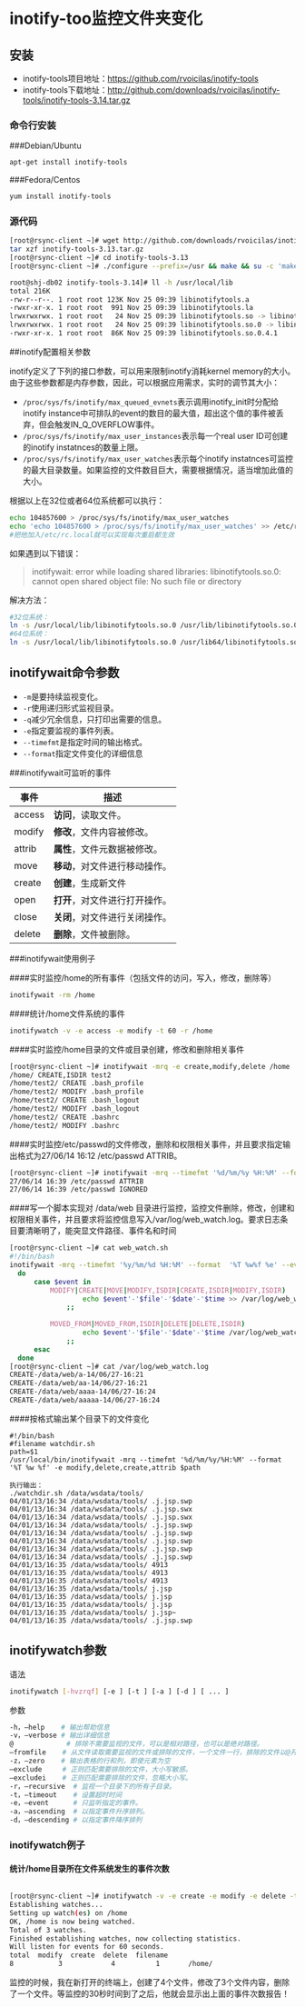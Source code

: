 # inotify-too监控文件夹变化





## 安装

- inotify-tools项目地址：<https://github.com/rvoicilas/inotify-tools>
- inotify-tools下载地址：<http://github.com/downloads/rvoicilas/inotify-tools/inotify-tools-3.14.tar.gz>

### 命令行安装

###Debian/Ubuntu

```bash
apt-get install inotify-tools
```

###Fedora/Centos

```bash
yum install inotify-tools
```

### 源代码

```bash
[root@rsync-client ~]# wget http://github.com/downloads/rvoicilas/inotify-tools/inotify-tools-3.14.tar.gz
tar xzf inotify-tools-3.13.tar.gz
[root@rsync-client ~]# cd inotify-tools-3.13
[root@rsync-client ~]# ./configure --prefix=/usr && make && su -c 'make install'

root@shj-db02 inotify-tools-3.14]# ll -h /usr/local/lib
total 216K
-rw-r--r--. 1 root root 123K Nov 25 09:39 libinotifytools.a
-rwxr-xr-x. 1 root root  991 Nov 25 09:39 libinotifytools.la
lrwxrwxrwx. 1 root root   24 Nov 25 09:39 libinotifytools.so -> libinotifytools.so.0.4.1
lrwxrwxrwx. 1 root root   24 Nov 25 09:39 libinotifytools.so.0 -> libinotifytools.so.0.4.1
-rwxr-xr-x. 1 root root  86K Nov 25 09:39 libinotifytools.so.0.4.1

```

##inotify配置相关参数

inotify定义了下列的接口参数，可以用来限制inotify消耗kernel memory的大小。由于这些参数都是内存参数，因此，可以根据应用需求，实时的调节其大小：

- `/proc/sys/fs/inotify/max_queued_evnets`表示调用inotify_init时分配给inotify instance中可排队的event的数目的最大值，超出这个值的事件被丢弃，但会触发IN_Q_OVERFLOW事件。
- `/proc/sys/fs/inotify/max_user_instances`表示每一个real user ID可创建的inotify instatnces的数量上限。
- `/proc/sys/fs/inotify/max_user_watches`表示每个inotify instatnces可监控的最大目录数量。如果监控的文件数目巨大，需要根据情况，适当增加此值的大小。

根据以上在32位或者64位系统都可以执行：

```bash
echo 104857600 > /proc/sys/fs/inotify/max_user_watches
echo 'echo 104857600 > /proc/sys/fs/inotify/max_user_watches' >> /etc/rc.local
#把他加入/etc/rc.local就可以实现每次重启都生效
```

如果遇到以下错误：

> inotifywait: error while loading shared libraries: libinotifytools.so.0: cannot open shared object file: No such file or directory

解决方法：

```bash
#32位系统：
ln -s /usr/local/lib/libinotifytools.so.0 /usr/lib/libinotifytools.so.0
#64位系统：
ln -s /usr/local/lib/libinotifytools.so.0 /usr/lib64/libinotifytools.so.0
```

## inotifywait命令参数

- `-m`是要持续监视变化。
- `-r`使用递归形式监视目录。
- `-q`减少冗余信息，只打印出需要的信息。
- `-e`指定要监视的事件列表。
- `--timefmt`是指定时间的输出格式。
- `--format`指定文件变化的详细信息

###inotifywait可监听的事件

| 事件     | 描述                |
| ------ | ----------------- |
| access | **访问**，读取文件。      |
| modify | **修改**，文件内容被修改。   |
| attrib | **属性**，文件元数据被修改。  |
| move   | **移动**，对文件进行移动操作。 |
| create | **创建**，生成新文件      |
| open   | **打开**，对文件进行打开操作。 |
| close  | **关闭**，对文件进行关闭操作。 |
| delete | **删除**，文件被删除。     |

###inotifywait使用例子

####实时监控/home的所有事件（包括文件的访问，写入，修改，删除等）

```bash
inotifywait -rm /home
```

####统计/home文件系统的事件

```bash
inotifywatch -v -e access -e modify -t 60 -r /home
```

####实时监控/home目录的文件或目录创建，修改和删除相关事件

```bash
[root@rsync-client ~]# inotifywait -mrq -e create,modify,delete /home
/home/ CREATE,ISDIR test2
/home/test2/ CREATE .bash_profile
/home/test2/ MODIFY .bash_profile
/home/test2/ CREATE .bash_logout
/home/test2/ MODIFY .bash_logout
/home/test2/ CREATE .bashrc
/home/test2/ MODIFY .bashrc
```

####实时监控/etc/passwd的文件修改，删除和权限相关事件，并且要求指定输出格式为27/06/14 16:12 /etc/passwd ATTRIB。

```bash
[root@rsync-client ~]# inotifywait -mrq --timefmt '%d/%m/%y %H:%M' --format  '%T %w%f %e' --event modify,delete,attrib  /etc/passwd
27/06/14 16:39 /etc/passwd ATTRIB
27/06/14 16:39 /etc/passwd IGNORED
```

####写一个脚本实现对 /data/web 目录进行监控，监控文件删除，修改，创建和权限相关事件，并且要求将监控信息写入/var/log/web_watch.log。要求日志条目要清晰明了，能突显文件路径、事件名和时间

```bash
[root@rsync-client ~]# cat web_watch.sh
#!/bin/bash
inotifywait -mrq --timefmt '%y/%m/%d %H:%M' --format  '%T %w%f %e' --event delete,modify,create,attrib  /data/web | while read  date time file event
  do
      case $event in
          MODIFY|CREATE|MOVE|MODIFY,ISDIR|CREATE,ISDIR|MODIFY,ISDIR)
                  echo $event'-'$file'-'$date'-'$time >> /var/log/web_watch.log
              ;;
   
          MOVED_FROM|MOVED_FROM,ISDIR|DELETE|DELETE,ISDIR)
                  echo $event'-'$file'-'$date'-'$time /var/log/web_watch.log
              ;;
      esac
  done
[root@rsync-client ~]# cat /var/log/web_watch.log 
CREATE-/data/web/a-14/06/27-16:21
CREATE-/data/web/aa-14/06/27-16:21
CREATE-/data/web/aaaa-14/06/27-16:24
CREATE-/data/web/aaaaa-14/06/27-16:24
```

####按格式输出某个目录下的文件变化

```
#!/bin/bash
#filename watchdir.sh
path=$1
/usr/local/bin/inotifywait -mrq --timefmt '%d/%m/%y/%H:%M' --format '%T %w %f' -e modify,delete,create,attrib $path

执行输出：
./watchdir.sh /data/wsdata/tools/
04/01/13/16:34 /data/wsdata/tools/ .j.jsp.swp
04/01/13/16:34 /data/wsdata/tools/ .j.jsp.swx
04/01/13/16:34 /data/wsdata/tools/ .j.jsp.swx
04/01/13/16:34 /data/wsdata/tools/ .j.jsp.swp
04/01/13/16:34 /data/wsdata/tools/ .j.jsp.swp
04/01/13/16:34 /data/wsdata/tools/ .j.jsp.swp
04/01/13/16:34 /data/wsdata/tools/ .j.jsp.swp
04/01/13/16:34 /data/wsdata/tools/ .j.jsp.swp
04/01/13/16:35 /data/wsdata/tools/ 4913
04/01/13/16:35 /data/wsdata/tools/ 4913
04/01/13/16:35 /data/wsdata/tools/ 4913
04/01/13/16:35 /data/wsdata/tools/ j.jsp
04/01/13/16:35 /data/wsdata/tools/ j.jsp
04/01/13/16:35 /data/wsdata/tools/ j.jsp
04/01/13/16:35 /data/wsdata/tools/ j.jsp~
04/01/13/16:35 /data/wsdata/tools/ .j.jsp.swp
```

## inotifywatch参数

语法

```bash
inotifywatch [-hvzrqf] [-e ] [-t ] [-a ] [-d ] [ ... ]
```

参数

```bash
-h，–help    # 输出帮助信息
-v，–verbose # 输出详细信息
@             # 排除不需要监视的文件，可以是相对路径，也可以是绝对路径。
–fromfile    # 从文件读取需要监视的文件或排除的文件，一个文件一行，排除的文件以@开头。
-z，–zero    # 输出表格的行和列，即使元素为空
–exclude     # 正则匹配需要排除的文件，大小写敏感。
–excludei    # 正则匹配需要排除的文件，忽略大小写。
-r，–recursive  # 监视一个目录下的所有子目录。
-t，–timeout    # 设置超时时间
-e，–event      # 只监听指定的事件。
-a，–ascending  # 以指定事件升序排列。
-d，–descending # 以指定事件降序排列
```

### inotifywatch例子

#### 统计/home目录所在文件系统发生的事件次数

```bash

[root@rsync-client ~]# inotifywatch -v -e create -e modify -e delete -t 30 -r /home
Establishing watches...
Setting up watch(es) on /home
OK, /home is now being watched.
Total of 3 watches.
Finished establishing watches, now collecting statistics.
Will listen for events for 60 seconds.
total  modify  create  delete  filename
8           3            4          1       /home/
```

监控的时候，我在新打开的终端上，创建了4个文件，修改了3个文件内容，删除了一个文件。等监控的30秒时间到了之后，他就会显示出上面的事件次数报告！





